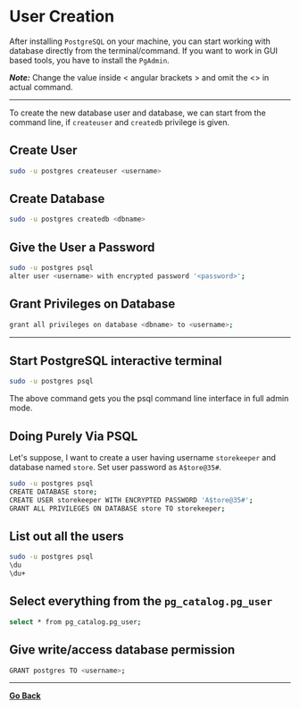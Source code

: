 # User Creation
After installing `PostgreSQL` on your machine, you can start working with database directly from the terminal/command. If you want to work in GUI based tools, you have to install the `PgAdmin`.

***Note:*** Change the value inside < angular brackets > and omit the <> in actual command.

---

To create the new database user and database, we can start from the command line, if `createuser` and `createdb` privilege is given.

## Create User
```sh
sudo -u postgres createuser <username>
```
## Create Database
```sh
sudo -u postgres createdb <dbname>
```
## Give the User a Password
```sh
sudo -u postgres psql
alter user <username> with encrypted password '<password>';
```
## Grant Privileges on Database
```sh
grant all privileges on database <dbname> to <username>;
```

---
## Start PostgreSQL interactive terminal
```sh
sudo -u postgres psql
```
The above command gets you the psql command line interface in full admin mode.

## Doing Purely Via PSQL
Let's suppose, I want to create a user having username `storekeeper` and database named `store`. Set user password as `A$tore@35#`.
```sh
sudo -u postgres psql
CREATE DATABASE store;
CREATE USER storekeeper WITH ENCRYPTED PASSWORD 'A$tore@35#';
GRANT ALL PRIVILEGES ON DATABASE store TO storekeeper;
```

## List out all the users
```sh
sudo -u postgres psql
\du
\du+
```

## Select everything from the `pg_catalog.pg_user`
```sh
select * from pg_catalog.pg_user;
```

## Give write/access database permission
```sh
GRANT postgres TO <username>;
```

---
**[Go Back](/postgresql/README.md)**